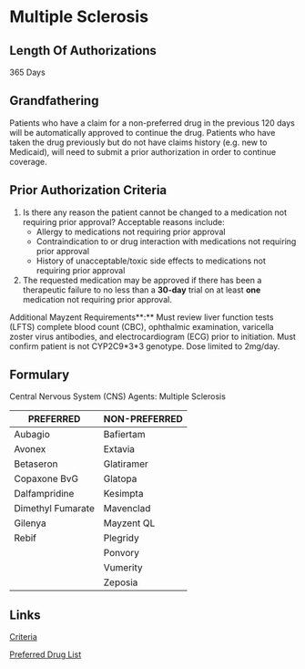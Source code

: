 # Multiple Sclerosis

## Length Of Authorizations

365 Days

## Grandfathering

Patients who have a claim for a non-preferred drug in the previous 120 days will be automatically approved to continue the drug. Patients who have taken the drug previously but do not have claims history (e.g. new to Medicaid), will need to submit a prior authorization in order to continue coverage.

## Prior Authorization Criteria

1.  Is there any reason the patient cannot be changed to a medication not requiring prior approval? Acceptable reasons include:
    -   Allergy to medications not requiring prior approval
    -   Contraindication to or drug interaction with medications not requiring prior approval
    -   History of unacceptable/toxic side effects to medications not requiring prior approval
2.  The requested medication may be approved if there has been a therapeutic failure to no less than a **30-day** trial on at least **one** medication not requiring prior approval.

Additional Mayzent Requirements**:** Must review liver function tests (LFTS) complete blood count (CBC), ophthalmic examination, varicella zoster virus antibodies, and electrocardiogram (ECG) prior to initiation. Must confirm patient is not CYP2C9\*3\*3 genotype. Dose limited to 2mg/day.

## Formulary

Central Nervous System (CNS) Agents: Multiple Sclerosis

| PREFERRED         | NON-PREFERRED |
|-------------------|---------------|
| Aubagio           | Bafiertam     |
| Avonex            | Extavia       |
| Betaseron         | Glatiramer    |
| Copaxone BvG      | Glatopa       |
| Dalfampridine     | Kesimpta      |
| Dimethyl Fumarate | Mavenclad     |
| Gilenya           | Mayzent QL    |
| Rebif             | Plegridy      |
|                   | Ponvory       |
|                   | Vumerity      |
|                   | Zeposia       |

## Links

[Criteria]()

[Preferred Drug List]()

